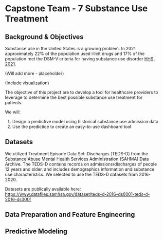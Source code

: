 # Capstone Team - 7 Substance Use Treatment

## Background & Objectives

Substance use in the United States is a growing problem. In 2021 approximately 22% of the population used illicit drugs and 17% of the population met the DSM-V criteria for having substance use disorder [HHS, 2021](https://www.hhs.gov/about/news/2023/01/04/samhsa-announces-national-survey-drug-use-health-results-detailing-mental-illness-substance-use-levels-2021.html). 

(Will add more - placeholder)

(Include visualization)

The objective of this project are to develop a tool for healthcare providers to leverage to determine the best possible substance use treatment for patients.

We will:

1. Design a predictive model using historical substance use admission data
2. Use the predictice to create an easy-to-use dashboard tool

## Datasets

We utilized Treatment Episode Data Set: Discharges (TEDS-D) from the Substance Abuse Mental Health Services Administration (SAHMA) Data Archive. The TEDS-D contains records on admissions/discharges of people 12 years and older, and includes demographics information and substance use characteristics. We selected to use the TEDS-D datasets from 2016-2020.

Datasets are publically available here: https://www.datafiles.samhsa.gov/dataset/teds-d-2016-ds0001-teds-d-2016-ds0001

## Data Preparation and Feature Engineering

## Predictive Modeling
